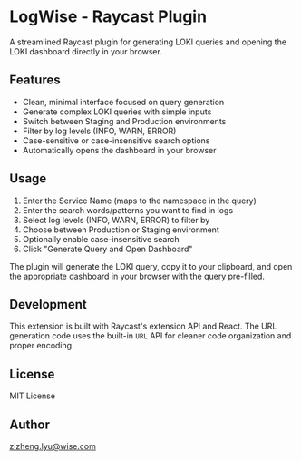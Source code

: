# LogWise - Raycast Plugin

A streamlined Raycast plugin for generating LOKI queries and opening the LOKI dashboard directly in your browser.

## Features

- Clean, minimal interface focused on query generation
- Generate complex LOKI queries with simple inputs
- Switch between Staging and Production environments
- Filter by log levels (INFO, WARN, ERROR)
- Case-sensitive or case-insensitive search options
- Automatically opens the dashboard in your browser

## Usage

1. Enter the Service Name (maps to the namespace in the query)
2. Enter the search words/patterns you want to find in logs
3. Select log levels (INFO, WARN, ERROR) to filter by
4. Choose between Production or Staging environment
5. Optionally enable case-insensitive search
6. Click "Generate Query and Open Dashboard"

The plugin will generate the LOKI query, copy it to your clipboard, and open the appropriate dashboard in your browser with the query pre-filled.

## Development

This extension is built with Raycast's extension API and React. The URL generation code uses the built-in `URL` API for cleaner code organization and proper encoding.

## License

MIT License


## Author

zizheng.lyu@wise.com
